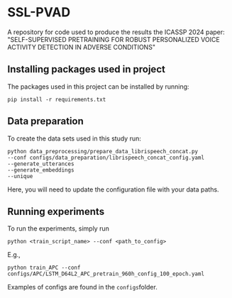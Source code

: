 # SSL-PVAD
A repository for code used to produce the results the ICASSP 2024 paper: "SELF-SUPERVISED PRETRAINING FOR ROBUST PERSONALIZED VOICE ACTIVITY DETECTION IN ADVERSE CONDITIONS" 

## Installing packages used in project
The packages used in this project can be installed by running:
```
pip install -r requirements.txt
```

## Data preparation
To create the data sets used in this study run:
```
python data_preprocessing/prepare_data_librispeech_concat.py 
--conf configs/data_preparation/librispeech_concat_config.yaml
--generate_utterances
--generate_embeddings
--unique 
```

Here, you will need to update the configuration file with your data paths.

## Running experiments
To run the experiments, simply run 
```
python <train_script_name> --conf <path_to_config>
```
E.g.,
```
python train_APC --conf configs/APC/LSTM_D64L2_APC_pretrain_960h_config_100_epoch.yaml
```

Examples of configs are found in the `configs`folder.
